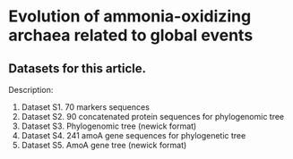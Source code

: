 # Evolution of ammonia-oxidizing archaea related to global events
## Datasets for this article.
Description:
1. Dataset S1. 70 markers sequences
2. Dataset S2. 90 concatenated protein sequences for phylogenomic tree
3. Dataset S3. Phylogenomic tree (newick format)
4. Dataset S4. 241 amoA gene sequences for phylogenetic tree
5. Dataset S5. AmoA gene tree (newick format)
